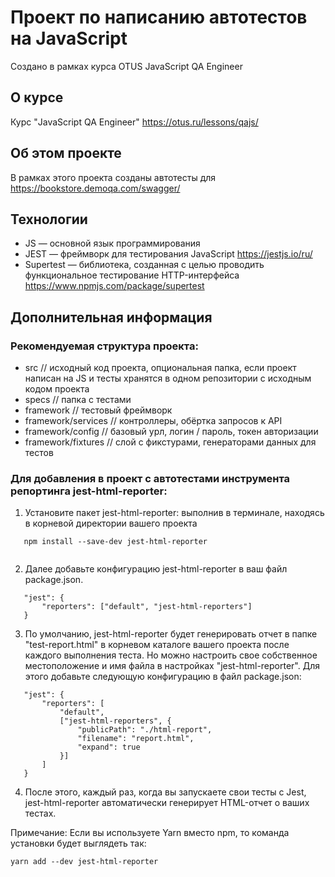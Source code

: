 # Проект по написанию автотестов на JavaScript

Создано в рамках курса OTUS JavaScript QA Engineer

## О курсе

Курс "JavaScript QA Engineer"
https://otus.ru/lessons/qajs/

## Об этом проекте

В рамках этого проекта созданы автотесты для https://bookstore.demoqa.com/swagger/

## Технологии

* JS — основной язык программирования
* JEST — фреймворк для тестирования JavaScript https://jestjs.io/ru/ 
* Supertest — библиотека, созданная с целью проводить функциональное тестирование HTTP-интерфейса https://www.npmjs.com/package/supertest 

## Дополнительная информация

### Рекомендуемая структура проекта:

- src // исходный код проекта, опциональная папка, если проект написан на JS и тесты хранятся в одном репозитории с исходным кодом проекта
- specs // папка с тестами
- framework // тестовый фреймворк
- framework/services // контроллеры, обёртка запросов к API
- framework/config // базовый урл, логин / пароль, токен авторизации
- framework/fixtures // слой с фикстурами, генераторами данных для тестов

### Для добавления в проект с автотестами инструмента репортинга jest-html-reporter:

1. Установите пакет jest-html-reporter: выполнив в терминале, находясь в корневой директории вашего проекта

```
   npm install --save-dev jest-html-reporter
   
```

2. Далее добавьте конфигурацию jest-html-reporter в ваш файл package.json. 

```
   "jest": {
       "reporters": ["default", "jest-html-reporters"]
   }
```
3. По умолчанию, jest-html-reporter будет генерировать отчет в папке "test-report.html" в корневом каталоге вашего проекта после каждого выполнения теста. Но можно настроить свое собственное местоположение и имя файла в настройках "jest-html-reporter". Для этого добавьте следующую конфигурацию в файл package.json:

```
   "jest": {
       "reporters": [
           "default",
           ["jest-html-reporters", {
               "publicPath": "./html-report",
               "filename": "report.html",
               "expand": true
           }]
       ]
   }
```
4. После этого, каждый раз, когда вы запускаете свои тесты с Jest, jest-html-reporter автоматически генерирует HTML-отчет о ваших тестах. 

Примечание: Если вы используете Yarn вместо npm, то команда установки будет выглядеть так:

```
yarn add --dev jest-html-reporter
```

